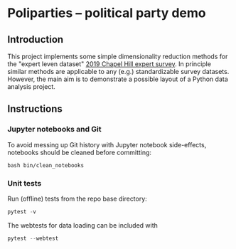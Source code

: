 # Poliparties – political party demo


## Introduction

This project implements some simple dimensionality reduction methods for the
"expert leven dataset" [2019 Chapel Hill expert
survey](https://www.chesdata.eu/2019-chapel-hill-expert-survey "2019_CHES"). In
principle similar methods are applicable to any (e.g.) standardizable survey
datasets. However, the main aim is to demonstrate a possible layout of a Python
data analysis project.

## Instructions

### Jupyter notebooks and Git
To avoid messing up Git history with Jupyter notebook side-effects, notebooks
should be cleaned before committing:

``` shell
bash bin/clean_notebooks
```

### Unit tests

Run (offline) tests from the repo base directory:

``` python
pytest -v
```

The webtests for data loading can be included with 

``` python
pytest --webtest
```

